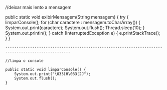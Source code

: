 //deixar mais lento a mensagem

public static void exibirMensagem(String mensagem) {
        try {
            limparConsole();
            for (char caractere : mensagem.toCharArray()) {
                System.out.print(caractere);
                System.out.flush();
                Thread.sleep(10); 
            }
            System.out.println();
        } catch (InterruptedException e) {
            e.printStackTrace();
        }
    }

    ---------------------------------------------------------------------------------------------------

    //limpa o console

    public static void limparConsole() {
        System.out.print("\033[H\033[2J");
        System.out.flush();
    }